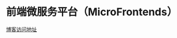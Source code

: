 ﻿<!--
 * @Author: your name
 * @Date: 2020-04-09 16:44:34
 * @LastEditTime: 2020-04-09 16:53:42
 * @LastEditors: Please set LastEditors
 * @Description: In User Settings Edit
 * @FilePath: \MicroFrontends\README.md
 -->
# 前端微服务平台（MicroFrontends）

[博客访问地址](https://xunzhaotech.github.io/MicroFrontends/)